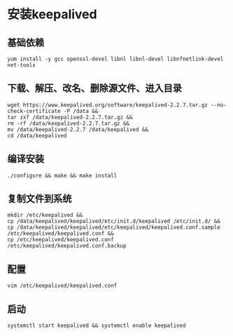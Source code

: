 # 安装keepalived

## 基础依赖
```shell
yum install -y gcc openssl-devel libnl libnl-devel libnfnetlink-devel net-tools
```

## 下载、解压、改名、删除源文件、进入目录
```shell
wget https://www.keepalived.org/software/keepalived-2.2.7.tar.gz --no-check-certificate -P /data &&
tar zxf /data/keepalived-2.2.7.tar.gz &&
rm -rf /data/keepalived-2.2.7.tar.gz &&
mv /data/keepalived-2.2.7 /data/keepalived &&
cd /data/keepalived
```

## 编译安装
```shell
./configure && make && make install
```

## 复制文件到系统
```shell
mkdir /etc/keepalived &&
cp /data/keepalived/keepalived/etc/init.d/keepalived /etc/init.d/ &&
cp /data/keepalived/keepalived/etc/keepalived/keepalived.conf.sample /etc/keepalived/keepalived.conf &&
cp /etc/keepalived/keepalived.conf /etc/keepalived/keepalived.conf.backup
```

## 配置
```shell
vim /etc/keepalived/keepalived.conf
```

## 启动
```shell
systemctl start keepalived && systemctl enable keepalived
```